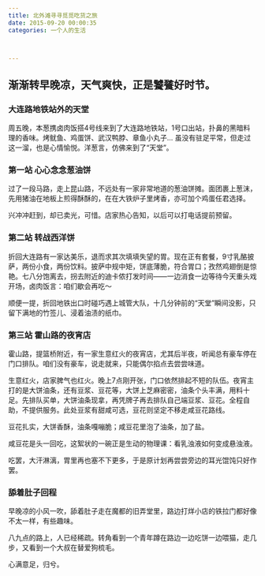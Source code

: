 ```yaml
---
title: 北外滩寻寻觅觅吃货之旅
date: 2015-09-20 00:00:35
categories: 一个人的生活



---
```


## 渐渐转早晚凉，天气爽快，正是饕餮好时节。

### 大连路地铁站外的天堂

周五晚，本葱携卤肉饭搭4号线来到了大连路地铁站，1号口出站，扑鼻的黑暗料理的香味。烤鱿鱼、鸡蛋饼、武汉鸭脖、章鱼小丸子... 虽没有驻足平常，但走过这一溜，也是心情愉悦。洋葱言，仿佛来到了“天堂”。

### 第一站 心心念念葱油饼

过了一段马路，走上昆山路，不远处有一家非常地道的葱油饼摊。面团裹上葱沫，先用猪油在地板上煎得酥酥的，在在大铁炉子里烤香，亦可加个鸡蛋任君选择。

兴冲冲赶到，却已卖光，可惜。店家热心告知，以后可以打电话提前预留。

### 第二站 转战西洋饼

折回大连路有一家达美乐，退而求其次填填失望的胃。现在正有套餐，9寸乳酪披萨，两份小食，两份饮料。披萨中规中矩，饼底薄脆，符合胃口；孜然鸡翅倒是惊艳。七八分饱离去，拐去附近的迪卡侬打发时间——一边消食一边等待今天重头戏开场，卤肉饭言：咱们歇会再吃～



顺便一提，折回地铁出口时碰巧遇上城管大队，十几分钟前的“天堂”瞬间没影，只留下满地的竹签儿、浸着油渍的纸巾。



### 第三站 霍山路的夜宵店

霍山路，提篮桥附近，有一家生意红火的夜宵店，尤其后半夜，听闻总有豪车停在门口排队。咱们没有豪车，说走就来，只能偶尔掐点去尝尝味道。

生意红火，店家脾气也红火。晚上7点刚开张，门口依然排起不短的队伍。夜宵主打的是大饼油条，还有豆浆、豆花等，大饼上芝麻密密，油条个头丰满，用料十足。先排队买单，大饼油条现拿，再凭牌子再去排队自己端豆浆、豆花。全程自助，不提供服务。此处豆浆有甜咸可选，豆花则坚定不移走咸豆花路线。

豆花扎实，大饼香酥，油条嘎嘣脆；咸豆花里泡了油条，加了盐。

咸豆花是头一回吃，这絮状的一碗正是生动的物理课：看乳浊液如何变成悬浊液。

吃罢，大汗淋漓，胃里再也塞不下更多，于是原计划再尝尝旁边的耳光馄饨只好作罢。



### 舔着肚子回程

早晚凉的小风一吹，舔着肚子走在魔都的旧弄堂里，路边打烊小店的铁拉门都好像不太一样，有些趣味。

八九点的路上，人已经稀疏。转角看到一个青年蹲在路边一边吃饼一边喂猫，走几步，又看到一个大叔在替爱狗梳毛。

心满意足，归兮。